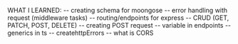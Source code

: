 WHAT I LEARNED:
-- creating schema for moongose 
-- error handling with request (middleware tasks)
-- routing/endpoints for express
-- CRUD (GET, PATCH, POST, DELETE)
-- creating POST request
-- variable in endpoints
-- generics in ts
-- createhttpErrors
-- what is CORS